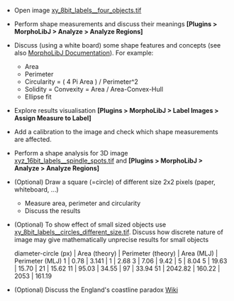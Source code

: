 - Open image [xy_8bit_labels__four_objects.tif](https://github.com/NEUBIAS/training-resources/raw/master/image_data/xy_8bit_labels__four_objects.tif)
- Perform shape measurements and discuss their meanings **[Plugins > MorphoLibJ > Analyze > Analyze Regions]**
- Discuss (using a white board) some shape features and concepts (see also [MorphoLibJ Documentation](https://imagej.net/MorphoLibJ#Region_analysis)). For example:
  - Area
  - Perimeter
  - Circularity = ( 4 Pi Area ) / Perimeter^2
  - Solidity = Convexity = Area / Area-Convex-Hull
  - Ellipse fit
- Explore results visualisation **[Plugins > MorphoLibJ > Label Images > Assign Measure to Label]**
- Add a calibration to the image and check which shape measurements are affected.
- Perform a shape analysis for 3D image [xyz_16bit_labels__spindle_spots.tif](https://github.com/NEUBIAS/training-resources/raw/master/image_data/xyz_16bit_labels__spindle_spots.tif) and **[Plugins > MorphoLibJ > Analyze > Analyze Regions]**
- (Optional) Draw a square (=circle) of different size 2x2 pixels (paper, whiteboard, ...)
  - Measure area, perimeter and circularity
  - Discuss the results
- (Optional) To show effect of small sized objects use
[xy_8bit_labels__circles_different_size.tif](https://github.com/NEUBIAS/training-resources/raw/master/image_data/xy_8bit_labels__circles_different_size.tif). Discuss how discrete nature of image may give mathematically unprecise results for small objects

    diameter-circle (px)	| Area (theory) | Perimeter (theory) | Area (MLJ) | Perimeter (MLJ)
    1	| 0.78	 | 3.141	| 1 |	2.68
    3	| 7.06	| 9.42	| 5 |	8.04
    5	| 19.63	| 15.70	| 21 |	15.62
    11	| 95.03 |	34.55 |	97 |	33.94
    51	| 2042.82	| 160.22 | 	2053 |	161.19

* (Optional) Discuss the England's coastline paradox [Wiki](https://en.wikipedia.org/wiki/Coastline_paradox)
